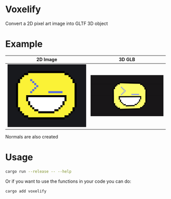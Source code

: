 # Voxelify

Convert a 2D pixel art image into GLTF 3D object

# Example


| 2D Image               | 3D GLB                 |
| ------------------------ | ------------------------ |
| ![](assets/smiley.png) | ![](assets/smiley.gif) |

Normals are also created

# Usage

```bash
cargo run --release -- --help
```

Or if you want to use the functions in your code you can do:

```bash
cargo add voxelify
```
